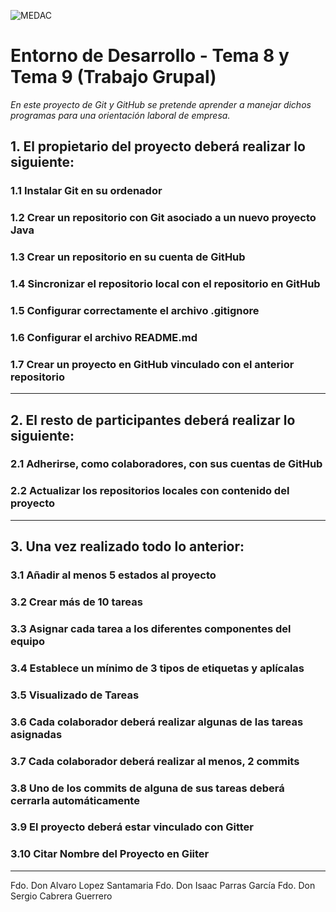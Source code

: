 ![MEDAC](https://cdn.domestika.org/c_fill,dpr_auto,t_base_params.format_jpg/v1539302945/job-covers/000/064/135/64135-original.png?1539302945)

# Entorno de Desarrollo - Tema 8 y Tema 9 (Trabajo Grupal)

_En este proyecto de Git y GitHub se pretende aprender a manejar dichos programas para una orientación laboral de empresa._

## 1. El propietario del proyecto deberá realizar lo siguiente:
### 1.1 Instalar Git en su ordenador
### 1.2 Crear un repositorio con Git asociado a un nuevo proyecto Java
### 1.3 Crear un repositorio en su cuenta de GitHub
### 1.4 Sincronizar el repositorio local con el repositorio en GitHub
### 1.5 Configurar correctamente el archivo .gitignore
### 1.6 Configurar el archivo README.md
### 1.7 Crear un proyecto en GitHub vinculado con el anterior repositorio
***
## 2. El resto de participantes deberá realizar lo siguiente:
### 2.1 Adherirse, como colaboradores, con sus cuentas de GitHub
### 2.2 Actualizar los repositorios locales con contenido del proyecto
***
## 3. Una vez realizado todo lo anterior:
### 3.1 Añadir al menos 5 estados al proyecto
### 3.2 Crear más de 10 tareas
### 3.3 Asignar cada tarea a los diferentes componentes del equipo
### 3.4 Establece un mínimo de 3 tipos de etiquetas y aplícalas
### 3.5 Visualizado de Tareas
### 3.6 Cada colaborador deberá realizar algunas de las tareas asignadas
### 3.7 Cada colaborador deberá realizar al menos, 2 commits
### 3.8 Uno de los commits de alguna de sus tareas deberá cerrarla automáticamente
### 3.9 El proyecto deberá estar vinculado con Gitter
### 3.10 Citar Nombre del Proyecto en Giiter
***

Fdo. Don Alvaro Lopez Santamaria
Fdo. Don Isaac Parras García 
Fdo. Don Sergio Cabrera Guerrero
